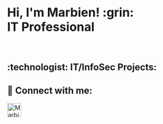 <h1>Hi, I'm Marbien! :grin: <br/>IT Professional</h1><br/>

<h2>:technologist: IT/InfoSec Projects:</h2>

<h2> 🤳 Connect with me:</h2>
<a href="https://www.linkedin.com/in/marbien-jimeno-488933123/"><img align="left" alt="Marbien Jimeno LinkedIn link" width="33px" src="https://cdn.jsdelivr.net/npm/simple-icons@v3/icons/linkedin.svg"/></a>

